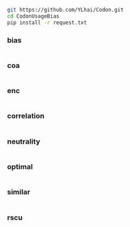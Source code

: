```bash
git https://github.com/YLhai/Codon.git
cd CodonUsageBias
pip install -r request.txt
```


### bias

```bash


```

### coa

```bash


```
### enc

```bash


```

### correlation

```bash


```
### neutrality

```bash


```
### optimal

```bash


```
### similar

```bash


```
### rscu

```bash


